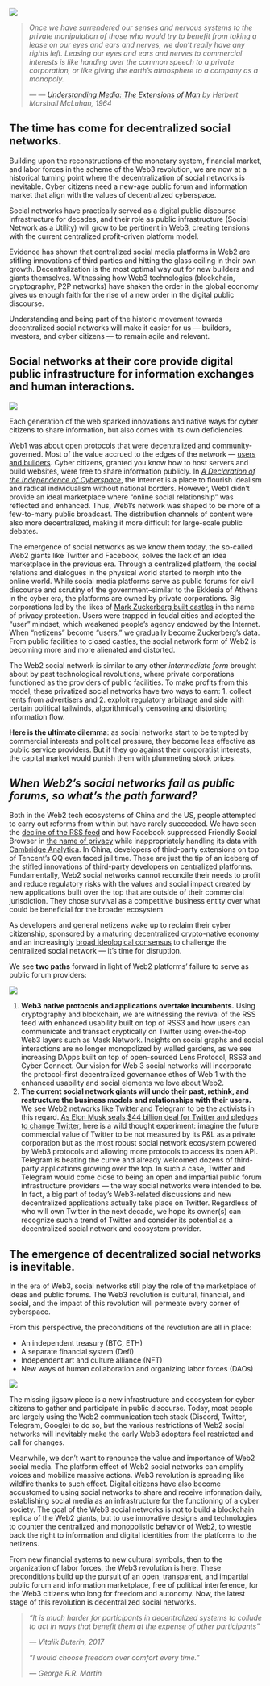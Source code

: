 ![](https://vip2.loli.io/2022/04/26/OiNWlnze3ZJfT6a.jpg)

> _Once we have surrendered our senses and nervous systems to the private manipulation of those who would try to benefit from taking a lease on our eyes and ears and nerves, we don’t really have any rights left. Leasing our eyes and ears and nerves to commercial interests is like handing over the common speech to a private corporation, or like giving the earth’s atmosphere to a company as a monopoly._
>
> _— —_ [_Understanding Media: The Extensions of Man_](https://www.amazon.com/Understanding-Media-Extensions-Marshall-McLuhan/dp/0262631598) _by Herbert Marshall McLuhan, 1964_

## The time has come for decentralized social networks.

Building upon the reconstructions of the monetary system, financial market, and labor forces in the scheme of the Web3 revolution, we are now at a historical turning point where the decentralization of social networks is inevitable. Cyber citizens need a new-age public forum and information market that align with the values of decentralized cyberspace.

Social networks have practically served as a digital public discourse infrastructure for decades, and their role as public infrastructure (Social Network as a Utility) will grow to be pertinent in Web3, creating tensions with the current centralized profit-driven platform model.

Evidence has shown that centralized social media platforms in Web2 are stifling innovations of third parties and hitting the glass ceiling in their own growth. Decentralization is the most optimal way out for new builders and giants themselves. Witnessing how Web3 technologies (blockchain, cryptography, P2P networks) have shaken the order in the global economy gives us enough faith for the rise of a new order in the digital public discourse.

Understanding and being part of the historic movement towards decentralized social networks will make it easier for us — builders, investors, and cyber citizens — to remain agile and relevant.

## Social networks at their core provide digital public infrastructure for information exchanges and human interactions.

![](https://vip2.loli.io/2022/04/26/TYtnuwkSrEvmeyP.jpg)

Each generation of the web sparked innovations and native ways for cyber citizens to share information, but also comes with its own deficiencies.

Web1 was about open protocols that were decentralized and community-governed. Most of the value accrued to the edges of the network — [users and builders](https://future.a16z.com/why-web3-matters/). Cyber citizens, granted you know how to host servers and build websites, were free to share information publicly. In [_A Declaration of the Independence of Cyberspace_](https://www.eff.org/cyberspace-independence), the Internet is a place to flourish idealism and radical individualism without national borders. However, Web1 didn’t provide an ideal marketplace where “online social relationship” was reflected and enhanced. Thus, Web1’s network was shaped to be more of a few-to-many public broadcast. The distribution channels of content were also more decentralized, making it more difficult for large-scale public debates.

The emergence of social networks as we know them today, the so-called Web2 giants like Twitter and Facebook, solves the lack of an idea marketplace in the previous era. Through a centralized platform, the social relations and dialogues in the physical world started to morph into the online world. While social media platforms serve as public forums for civil discourse and scrutiny of the government–similar to the Ekklesia of Athens in the cyber era, the platforms are owned by private corporations. Big corporations led by the likes of [Mark Zuckerberg built castles](https://web3revolution.typlog.io/episodes/danny) in the name of privacy protection. Users were trapped in feudal cities and adopted the “user” mindset, which weakened people’s agency endowed by the Internet. When “netizens” become “users,” we gradually become Zuckerberg’s data. From public facilities to closed castles, the social network form of Web2 is becoming more and more alienated and distorted.

The Web2 social network is similar to any other _intermediate form_ brought about by past technological revolutions, where private corporations functioned as the providers of public facilities. To make profits from this model, these privatized social networks have two ways to earn: 1. collect rents from advertisers and 2. exploit regulatory arbitrage and side with certain political tailwinds, algorithmically censoring and distorting information flow.

**Here is the ultimate dilemma**: as social networks start to be tempted by commercial interests and political pressure, they become less effective as public service providers. But if they go against their corporatist interests, the capital market would punish them with plummeting stock prices.

## _When Web2’s social networks fail as public forums, so what’s the path forward?_

Both in the Web2 tech ecosystems of China and the US, people attempted to carry out reforms from within but have rarely succeeded. We have seen the [decline of the RSS feed](https://www.vice.com/en/article/a3mm4z/the-rise-and-demise-of-rss) and how Facebook suppressed Friendly Social Browser in [the name of privacy](https://www.google.com/url?q=https://www.eff.org/deeplinks/2020/11/once-again-facebook-using-privacy-sword-kill-independent-innovation%23:\~:text%3DFriendly%2520is%2520a%2520web%2520browser%252C%2520so%2520it%2520is%2520our%2520understanding,%25E2%2580%259D%2520Facebook%253B%2520Facebook%2520users%2520do.&sa=D&source=docs&ust=1650898398807095&usg=AOvVaw2iZrW8isqzGfXUGv0CwHPb) while inappropriately handling its data with [Cambridge Analytica](https://www.theguardian.com/news/2018/mar/17/cambridge-analytica-facebook-influence-us-election). In China, developers of third-party extensions on top of Tencent’s QQ even faced jail time. These are just the tip of an iceberg of the stifled innovations of third-party developers on centralized platforms. Fundamentally, Web2 social networks cannot reconcile their needs to profit and reduce regulatory risks with the values and social impact created by new applications built over the top that are outside of their commercial jurisdiction. They chose survival as a competitive business entity over what could be beneficial for the broader ecosystem.

As developers and general netizens wake up to reclaim their cyber citizenship, sponsored by a maturing decentralized crypto-native economy and an increasingly [broad ideological consensus](https://www.wired.com/story/you-yes-you-would-be-a-better-owner-for-twitter-than-elon-musk/) to challenge the centralized social network — it’s time for disruption.

We see **two paths** forward in light of Web2 platforms’ failure to serve as public forum providers:

![](https://vip2.loli.io/2022/04/26/PbXQxwl9IosaSjN.jpg)

1. **Web3 native protocols and applications overtake incumbents.** Using cryptography and blockchain, we are witnessing the revival of the RSS feed with enhanced usability built on top of RSS3 and how users can communicate and transact cryptically on Twitter using over-the-top Web3 layers such as Mask Network. Insights on social graphs and social interactions are no longer monopolized by walled gardens, as we see increasing DApps built on top of open-sourced Lens Protocol, RSS3 and Cyber Connect. Our vision for Web 3 social networks will incorporate the protocol-first decentralized governance ethos of Web 1 with the enhanced usability and social elements we love about Web2.
2. **The current social network giants will undo their past, rethink, and restructure the business models and relationships with their users.** We see Web2 networks like Twitter and Telegram to be the activists in this regard. [As Elon Musk seals $44 billion deal for Twitter and pledges to change Twitter](https://www.reuters.com/technology/exclusive-twitter-set-accept-musks-best-final-offer-sources-2022-04-25/), here is a wild thought experiment: imagine the future commercial value of Twitter to be not measured by its P&L as a private corporation but as the most robust social network ecosystem powered by Web3 protocols and allowing more protocols to access its open API. Telegram is beating the curve and already welcomed dozens of third-party applications growing over the top. In such a case, Twitter and Telegram would come close to being an open and impartial public forum infrastructure providers — the way social networks were intended to be. In fact, a big part of today’s Web3-related discussions and new decentralized applications actually take place on Twitter. Regardless of who will own Twitter in the next decade, we hope its owner(s) can recognize such a trend of Twitter and consider its potential as a decentralized social network and ecosystem provider.

## The emergence of decentralized social networks is inevitable.

In the era of Web3, social networks still play the role of the marketplace of ideas and public forums. The Web3 revolution is cultural, financial, and social, and the impact of this revolution will permeate every corner of cyberspace.

From this perspective, the preconditions of the revolution are all in place:

* An independent treasury (BTC, ETH)
* A separate financial system (Defi)
* Independent art and culture alliance (NFT)
* New ways of human collaboration and organizing labor forces (DAOs)

![](https://vip1.loli.io/2022/04/26/pDr89bgSsNOKvHY.png)

The missing jigsaw piece is a new infrastructure and ecosystem for cyber citizens to gather and participate in public discourse. Today, most people are largely using the Web2 communication tech stack (Discord, Twitter, Telegram, Google) to do so, but the various restrictions of Web2 social networks will inevitably make the early Web3 adopters feel restricted and call for changes.

Meanwhile, we don’t want to renounce the value and importance of Web2 social media. The platform effect of Web2 social networks can amplify voices and mobilize massive actions. Web3 revolution is spreading like wildfire thanks to such effect. Digital citizens have also become accustomed to using social networks to share and receive information daily, establishing social media as an infrastructure for the functioning of a cyber society. The goal of the Web3 social networks is not to build a blockchain replica of the Web2 giants, but to use innovative designs and technologies to counter the centralized and monopolistic behavior of Web2, to wrestle back the right to information and digital identities from the platforms to the netizens.

From new financial systems to new cultural symbols, then to the organization of labor forces, the Web3 revolution is here. These preconditions build up the pursuit of an open, transparent, and impartial public forum and information marketplace, free of political interference, for the Web3 citizens who long for freedom and autonomy. Now, the latest stage of this revolution is decentralized social networks.

> _“It is much harder for participants in decentralized systems to collude to act in ways that benefit them at the expense of other participants”_
>
> _― Vitalik Buterin, 2017_
>
> _“I would choose freedom over comfort every time.”_
>
> _― George R.R. Martin_